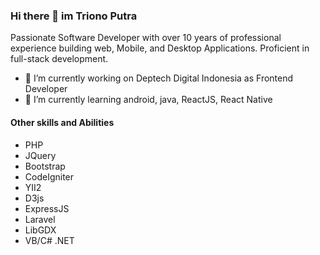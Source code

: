 ### Hi there 👋 im Triono Putra

Passionate Software Developer with over 10 years of professional experience building web, Mobile, and Desktop Applications. Proficient in full-stack development.

- 🔭 I’m currently working on Deptech Digital Indonesia as Frontend Developer
- 🌱 I’m currently learning android, java, ReactJS, React Native

#### Other skills and Abilities
- PHP
- JQuery
- Bootstrap
- CodeIgniter
- YII2
- D3js
- ExpressJS
- Laravel
- LibGDX
- VB/C# .NET



